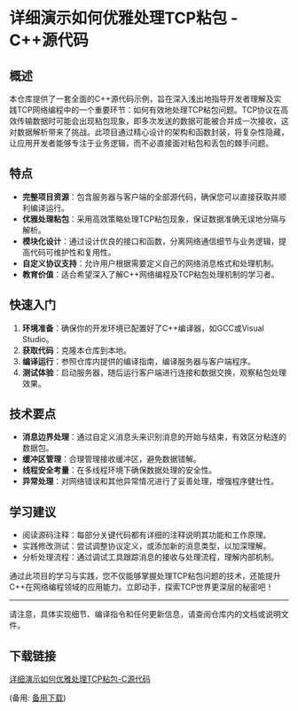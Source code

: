 # 详细演示如何优雅处理TCP粘包 - C++源代码

## 概述

本仓库提供了一套全面的C++源代码示例，旨在深入浅出地指导开发者理解及实践TCP网络编程中的一个重要环节：如何有效地处理TCP粘包问题。TCP协议在高效传输数据时可能会出现粘包现象，即多次发送的数据可能被合并成一次接收，这对数据解析带来了挑战。此项目通过精心设计的架构和函数封装，将复杂性隐藏，让应用开发者能够专注于业务逻辑，而不必直接面对粘包和丢包的棘手问题。

## 特点

- **完整项目资源**：包含服务器与客户端的全部源代码，确保您可以直接获取并顺利编译运行。
- **优雅处理粘包**：采用高效策略处理TCP粘包现象，保证数据准确无误地分隔与解析。
- **模块化设计**：通过设计优良的接口和函数，分离网络通信细节与业务逻辑，提高代码可维护性和复用性。
- **自定义协议支持**：允许用户根据需要定义自己的网络消息格式和处理机制。
- **教育价值**：适合希望深入了解C++网络编程及TCP粘包处理机制的学习者。

## 快速入门

1. **环境准备**：确保你的开发环境已配置好了C++编译器，如GCC或Visual Studio。
2. **获取代码**：克隆本仓库到本地。
3. **编译运行**：参照仓库内提供的编译指南，编译服务器与客户端程序。
4. **测试体验**：启动服务器，随后运行客户端进行连接和数据交换，观察粘包处理效果。

## 技术要点

- **消息边界处理**：通过自定义消息头来识别消息的开始与结束，有效区分粘连的数据包。
- **缓冲区管理**：合理管理接收缓冲区，避免数据错解。
- **线程安全考量**：在多线程环境下确保数据处理的安全性。
- **异常处理**：对网络错误和其他异常情况进行了妥善处理，增强程序健壮性。

## 学习建议

- 阅读源码注释：每部分关键代码都有详细的注释说明其功能和工作原理。
- 实践修改测试：尝试调整协议定义，或添加新的消息类型，以加深理解。
- 分析处理流程：通过调试工具跟踪消息的接收与处理流程，理解内部机制。

通过此项目的学习与实践，您不仅能够掌握处理TCP粘包问题的技术，还能提升C++在网络编程领域的应用能力。立即动手，探索TCP世界更深层的秘密吧！

---

请注意，具体实现细节、编译指令和任何更新信息，请查阅仓库内的文档或说明文件。

## 下载链接
[详细演示如何优雅处理TCP粘包-C源代码]() 

(备用: [备用下载](https://pan.baidu.com/s/1h8CtiCdC0ojFacQNiLAx2g?pwd=1234))
